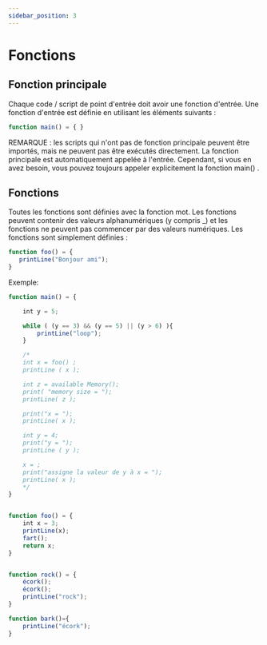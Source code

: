 ```yaml
---
sidebar_position: 3
---
```


# Fonctions

## Fonction principale
Chaque code / script de point d'entrée doit avoir une fonction d'entrée. Une fonction d'entrée est définie en utilisant les éléments suivants :

```jsx
function main() = { }
```

REMARQUE : les scripts qui n'ont pas de fonction principale peuvent être importés, mais ne peuvent pas être exécutés directement. La fonction principale est automatiquement appelée à l'entrée. Cependant, si vous en avez besoin, vous pouvez toujours appeler explicitement la fonction main() .

## Fonctions
Toutes les fonctions sont définies avec la fonction mot. Les fonctions peuvent contenir des valeurs alphanumériques (y compris _) et les fonctions ne peuvent pas commencer par des valeurs numériques. Les fonctions sont simplement définies :

```jsx
function foo() = {
   printLine("Bonjour ami");
}
```

Exemple:

```jsx
function main() = {

    int y = 5;

    while ( (y == 3) && (y == 5) || (y > 6) ){
        printLine("loop");
    }

    /*
    int x = foo() ;
    printLine ( x );

    int z = available Memory();
    print( "memory size = ");
    printLine( z );

    print("x = ");
    printLine( x );

    int y = 4;
    print("y = ");
    printLine ( y );

    x = ;
    print("assigne la valeur de y à x = ");
    printLine( x );
    */
}


function foo() = {
    int x = 3;
    printLine(x);
    fart();
    return x;
}


function rock() = {
    écork();
    écork();
    printLine("rock");
}

function bark()={
    printLine("écork");
}
```